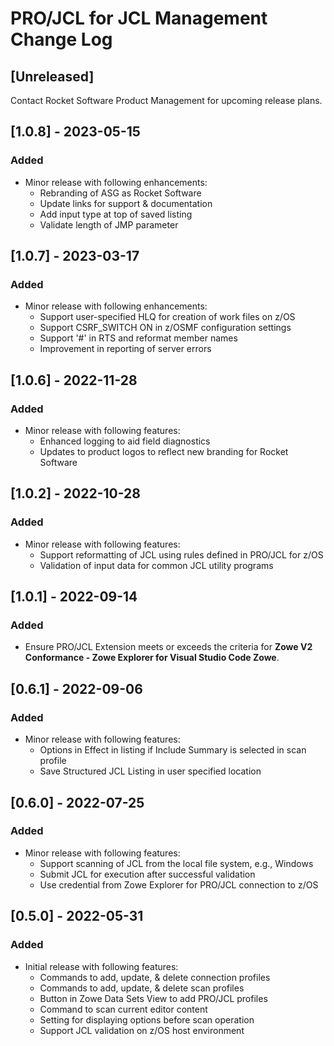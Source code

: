 # PRO/JCL for JCL Management Change Log

## [Unreleased]

Contact Rocket Software Product Management for upcoming release plans.

## [1.0.8] - 2023-05-15
### Added
* Minor release with following enhancements:
  - Rebranding of ASG as Rocket Software
  - Update links for support & documentation
  - Add input type at top of saved listing
  - Validate length of JMP parameter

## [1.0.7] - 2023-03-17
### Added
* Minor release with following enhancements:
  - Support user-specified HLQ for creation of work files on z/OS
  - Support CSRF_SWITCH ON in z/OSMF configuration settings
  - Support '#' in RTS and reformat member names
  - Improvement in reporting of server errors

## [1.0.6] - 2022-11-28
### Added
* Minor release with following features:
  - Enhanced logging to aid field diagnostics
  - Updates to product logos to reflect new branding for Rocket Software

## [1.0.2] - 2022-10-28
### Added
* Minor release with following features:
  - Support reformatting of JCL using rules defined in PRO/JCL for z/OS
  - Validation of input data for common JCL utility programs

## [1.0.1] - 2022-09-14
### Added
* Ensure PRO/JCL Extension meets or exceeds the criteria for **Zowe V2 Conformance - Zowe Explorer for Visual Studio Code Zowe**.

## [0.6.1] - 2022-09-06
### Added
* Minor release with following features:
  - Options in Effect in listing if Include Summary is selected in scan profile
  - Save Structured JCL Listing in user specified location
  
## [0.6.0] - 2022-07-25
### Added
* Minor release with following features:
  - Support scanning of JCL from the local file system, e.g., Windows
  - Submit JCL for execution after successful validation
  - Use credential from Zowe Explorer for PRO/JCL connection to z/OS
  
## [0.5.0] - 2022-05-31
### Added
* Initial release with following features:
  - Commands to add, update, & delete connection profiles
  - Commands to add, update, & delete scan profiles
  - Button in Zowe Data Sets View to add PRO/JCL profiles
  - Command to scan current editor content
  - Setting for displaying options before scan operation
  - Support JCL validation on z/OS host environment
